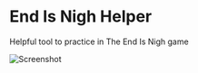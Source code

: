 # End Is Nigh Helper
Helpful tool to practice in The End Is Nigh game

![Screenshot](http://imgur.com/WbPZwDC)
